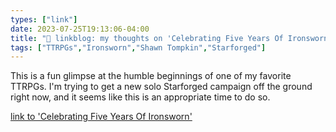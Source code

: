 ```yaml
---
types: ["link"]
date: 2023-07-25T19:13:06-04:00
title: "🔗 linkblog: my thoughts on 'Celebrating Five Years Of Ironsworn'"
tags: ["TTRPGs","Ironsworn","Shawn Tompkin","Starforged"]
---
```

This is a fun glimpse at the humble beginnings of one of my favorite TTRPGs. I'm trying to get a new solo Starforged campaign off the ground right now, and it seems like this is an appropriate time to do so.  
 

[link to 'Celebrating Five Years Of Ironsworn'](https://www.ironswornrpg.com/post/five-years-of-ironsworn)
